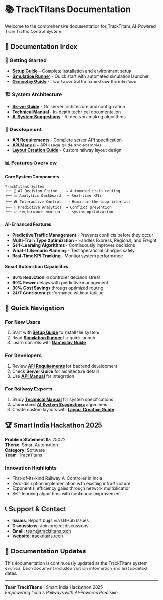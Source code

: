# 📚 TrackTitans Documentation

Welcome to the comprehensive documentation for TrackTitans AI-Powered Train Traffic Control System.

## 📑 Documentation Index

### 🚀 Getting Started
- **[Setup Guide](setup-guide.md)** - Complete installation and environment setup
- **[Simulation Runner](simulation-runner.md)** - Quick start with automated simulation launcher
- **[Gameplay Guide](gameplay-guide.md)** - How to control trains and use the interface

### 🏗️ System Architecture
- **[Server Guide](server-guide.md)** - Go server architecture and configuration
- **[Technical Manual](technical-manual.pdf)** - In-depth technical documentation
- **[AI System Suggestions](ai-system-suggestions.md)** - AI decision-making algorithms

### 🔧 Development
- **[API Requirements](api-requirements.md)** - Complete server API specification
- **[API Manual](api-manual.md)** - API usage guide and examples
- **[Layout Creation Guide](layout-creation-guide.md)** - Custom railway layout design

### 📊 Features Overview

#### Core System Components
```
TrackTitans System
├── 🤖 AI Decision Engine    → Automated train routing
├── 📊 Analytics Dashboard   → Real-time KPIs
├── 🎮 Interactive Control   → Human-in-the-loop interface
├── 🔮 Predictive Analytics  → Conflict prevention
└── 📈 Performance Monitor   → System optimization
```

#### AI-Enhanced Features
- **Predictive Traffic Management** - Prevents conflicts before they occur
- **Multi-Train Type Optimization** - Handles Express, Regional, and Freight
- **Self-Learning Algorithms** - Continuously improves decisions
- **What-If Scenario Planning** - Test operational changes safely
- **Real-Time KPI Tracking** - Monitor system performance

#### Smart Automation Capabilities
- **80% Reduction** in controller decision stress
- **60% Fewer** delays with predictive management
- **30% Cost Savings** through optimized routing
- **24/7 Consistent** performance without fatigue

## 🎯 Quick Navigation

### For New Users
1. Start with **[Setup Guide](setup-guide.md)** to install the system
2. Read **[Simulation Runner](simulation-runner.md)** for quick launch
3. Learn controls with **[Gameplay Guide](gameplay-guide.md)**

### For Developers
1. Review **[API Requirements](api-requirements.md)** for backend development
2. Check **[Server Guide](server-guide.md)** for architecture details
3. Use **[API Manual](api-manual.md)** for integration

### For Railway Experts
1. Study **[Technical Manual](technical-manual.pdf)** for system specifications
2. Understand **[AI System Suggestions](ai-system-suggestions.md)** algorithms
3. Create custom layouts with **[Layout Creation Guide](layout-creation-guide.md)**

## 🏆 Smart India Hackathon 2025

**Problem Statement ID**: 25022  
**Theme**: Smart Automation  
**Category**: Software  
**Team**: TrackTitans

### Innovation Highlights
- First-of-its-kind Railway AI Controller in India
- Zero-disruption implementation with existing infrastructure
- Exponential efficiency gains through network multiplication
- Self-learning algorithms with continuous improvement

## 📞 Support & Contact

- **Issues**: Report bugs via GitHub Issues
- **Discussions**: Join project discussions
- **Email**: team@tracktitans.tech
- **Website**: [tracktitans.tech](https://tracktitans.tech)

## 🔄 Documentation Updates

This documentation is continuously updated as the TrackTitans system evolves. Each document includes version information and last updated dates.

---

**Team TrackTitans** | Smart India Hackathon 2025  
*Empowering India's Railways with AI-Powered Precision*
